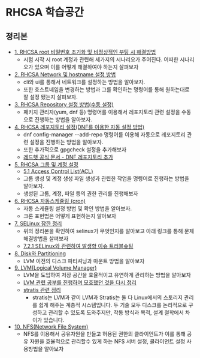 # RHCSA 학습공간
## 정리본
- [1. RHCSA root 비밀번호 초기화 및 비정상적인 부팅 시 해결방법](https://github.com/yeomyaloo/RHCSA/issues/1)
  - 시험 시작 시 root 계정과 관련해 세가지의 시나리오가 주어진다. 어떠한 시나리오가 있으며 이를 어떻게 해결하여야 하는지 살펴보자 
- [2. RHCSA Network 및 hostname 설정 방법](https://github.com/yeomyaloo/RHCSA/issues/2)
  - cli와 ui를 통해서 네트워크를 설정하는 방법을 알아보자.
  - 또한 호스트네임을 변경하는 방법과 그를 확인하는 명령어를 통해 원하는대로 잘 설정 됐는지 살펴보자. 
- [3. RHCSA Repository 설정 방법(수동 설정)](https://github.com/yeomyaloo/RHCSA/issues/3)
  - 패키지 관리자(yum, dnf 등) 명령어를 이용해서 레포지토리 관련 설정을 수동으로 진행하는 방법을 알아보자.
- [4. RHCSA 레포지토리 설정(DNF를 이용한 자동 설정 방법)](https://github.com/yeomyaloo/RHCSA/issues/4)
  - dnf config-manager --add-repo 명령어를 이용해 자동으로 레포지토리 관련 설정을 진행하는 방법을 알아보자.
  - 또한 추가적으로 gpgcheck 설정을 추가해보자
  - [레드햇 공식 문서 - DNF 레포지토리 추가](https://docs.redhat.com/ko/documentation/red_hat_enterprise_linux/9/html/managing_software_with_the_dnf_tool/proc_adding-a-yum-repository_assembly_managing-custom-software-repositories)
- [5. RHCSA 그룹 및 계정 설정](https://github.com/yeomyaloo/RHCSA/issues/5)
  - [5.1 Access Control List(ACL)](https://github.com/yeomyaloo/RHCSA/issues/9) 
  - 그룹 생성 및 계정 생성 파일 생성과 관련한 작업을 명령어로 진행하는 방법을 알아보자.
  - 생성된 그룹, 계정, 파일 등의 권한 관리를 진행해보자 
- [6. RHCSA 자동스케쥴링 (cron)](https://github.com/yeomyaloo/RHCSA/issues/6)
  - 자동 스케쥴링 설정 방법 및 확인 방법을 알아보자.
  - 크론 표현법은 어떻게 표현하는지 알아보자 
- [7. SELinux 잠깐 정리 ](https://github.com/yeomyaloo/RHCSA/issues/7)
  - 위의 정리본을 확인하여 selinux가 무엇인지를 알아보고 아래 링크를 통해 문제 해결방법을 살펴보자
  - [7.2.1 SELinux와 관련하여 발생항 이슈 트러블슈팅](https://github.com/yeomyaloo/RHCSA/issues/10)
- [8. Disk와 Partitioning](https://github.com/yeomyaloo/RHCSA/issues/11)
  - LVM 이전의 디스크 파티셔닝과 마운트 방법을 알아보자
- [9. LVM(Logical Volume Manager)](https://github.com/yeomyaloo/RHCSA/issues/12)
  - LVM을 도입하여 저장 공간을 효율적이고 유연하게 관리하는 방법을 알아보자
  - [LVM 관련 공부를 진행하며 모호했던 것을 다시 정리](https://github.com/yeomyaloo/RHCSA/issues/13)
  - [stratis 관련 정리](https://github.com/yeomyaloo/RHCSA/issues/14)
    - stratis는 LVM과 같이 LVM과 Stratis는 둘 다 Linux에서의 스토리지 관리를 쉽게 해주는 계층적 시스템입니다. 두 기술 모두 디스크를 논리적으로 구성하고 관리할 수 있도록 도와주지만, 작동 방식과 목적, 설계 철학에서 차이가 있습니다. 
- [10. NFS(Network File System)](https://github.com/yeomyaloo/RHCSA/issues/16)
  - NFS를 이용해서 공유자원을 만들고 허용된 권한의 클라이언트가 이를 통해 공유 자원을 효율적으로 관리할수 있게 하는 NFS 서버 설정, 클라이언트 설정 사용방법을 알아보자  
